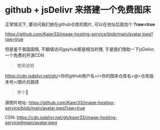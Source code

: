 # github + jsDelivr 来搭建一个免费图床

正常情况下, 要访问我们放在github仓库的图片, 可以在地址后面加个 **?raw=true**  

https://github.com/Kaier33/image-hosting-service/blob/main/avatar.jpeg?raw=true  

但是鉴于我国国情, 不翻墙访问gayhub那是相当的慢, 于是我们借助一下jsDelivr, 一个免费的开源CDN  

> 使用说明  

https://cdn.jsdelivr.net/gh/<你的github用户名>/<你的图床仓库名>@<仓库版本号>/图片的路径

> 举个🌰

源图片地址: https://github.com/Kaier33/image-hosting-service/blob/main/avatar.jpeg?raw=true  

CDN: https://cdn.jsdelivr.net/gh/kaier33/image-hosting-service@main/avatar.jpeg
